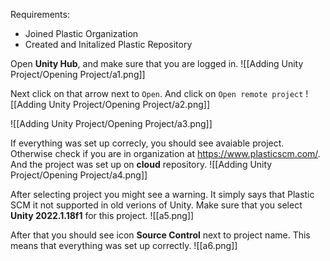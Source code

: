 Requirements:
- Joined Plastic Organization
- Created and Initalized Plastic Repository

Open **Unity Hub**, and make sure that you are logged in.
![[Adding Unity Project/Opening Project/a1.png]]

Next click on that arrow next to `Open`. And click on `Open remote project`
![[Adding Unity Project/Opening Project/a2.png]]

![[Adding Unity Project/Opening Project/a3.png]]

If everything was set up correcly, you should see avaiable project.
Otherwise check if you are in organization at https://www.plasticscm.com/. And the project was set up on **cloud** repository.
![[Adding Unity Project/Opening Project/a4.png]]

After selecting project you might see a warning. It simply says that Plastic SCM it not supported in old verions of Unity. Make sure that you select **Unity 2022.1.18f1** for this project.
![[a5.png]]

After that you should see icon **Source Control** next to project name.
This means that everything was set up correctly.
![[a6.png]]

